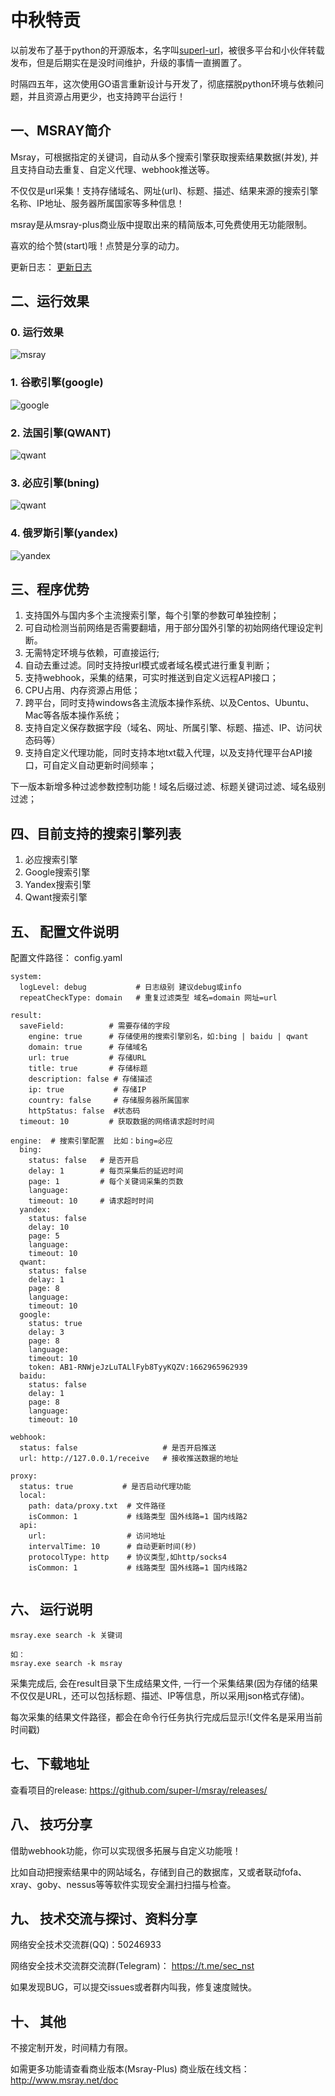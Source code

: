 # 中秋特贡

以前发布了基于python的开源版本，名字叫[superl-url](https://github.com/super-l/superl-url)，被很多平台和小伙伴转载发布，但是后期实在是没时间维护，升级的事情一直搁置了。 

时隔四五年，这次使用GO语言重新设计与开发了，彻底摆脱python环境与依赖问题，并且资源占用更少，也支持跨平台运行！



## 一、MSRAY简介

Msray，可根据指定的关键词，自动从多个搜索引擎获取搜索结果数据(并发), 并且支持自动去重复、自定义代理、webhook推送等。

不仅仅是url采集！支持存储域名、网址(url)、标题、描述、结果来源的搜索引擎名称、IP地址、服务器所属国家等多种信息！

msray是从msray-plus商业版中提取出来的精简版本,可免费使用无功能限制。

喜欢的给个赞(start)哦！点赞是分享的动力。


更新日志： [更新日志](update.md)


## 二、运行效果

### 0. 运行效果

![msray](resource/msray.png)


### 1. 谷歌引擎(google)

![google](resource/google.png)


### 2. 法国引擎(QWANT)
![qwant](resource/qwant.png)


### 3. 必应引擎(bning)
![qwant](resource/bing.png)


### 4. 俄罗斯引擎(yandex)
![yandex](resource/yandex.png)



## 三、程序优势

1. 支持国外与国内多个主流搜索引擎，每个引擎的参数可单独控制；
2. 可自动检测当前网络是否需要翻墙，用于部分国外引擎的初始网络代理设定判断。
3. 无需特定环境与依赖，可直接运行;
4. 自动去重过滤。同时支持按url模式或者域名模式进行重复判断；
6. 支持webhook，采集的结果，可实时推送到自定义远程API接口；
7. CPU占用、内存资源占用低；
8. 跨平台，同时支持windows各主流版本操作系统、以及Centos、Ubuntu、Mac等各版本操作系统；
9. 支持自定义保存数据字段（域名、网址、所属引擎、标题、描述、IP、访问状态码等）
10. 支持自定义代理功能，同时支持本地txt载入代理，以及支持代理平台API接口，可自定义自动更新时间频率；

下一版本新增多种过滤参数控制功能！域名后缀过滤、标题关键词过滤、域名级别过滤；


## 四、目前支持的搜索引擎列表

1. 必应搜索引擎
2. Google搜索引擎
3. Yandex搜索引擎
4. Qwant搜索引擎




## 五、 配置文件说明

配置文件路径： config.yaml

```
system:
  logLevel: debug           # 日志级别 建议debug或info
  repeatCheckType: domain   # 重复过滤类型 域名=domain 网址=url

result:
  saveField:          # 需要存储的字段
    engine: true	  # 存储使用的搜索引擎别名，如:bing | baidu | qwant
    domain: true	  # 存储域名
    url: true		  # 存储URL
    title: true		  # 存储标题
    description: false # 存储描述
    ip: true		   # 存储IP	
    country: false	   # 存储服务器所属国家
    httpStatus: false  #状态码
  timeout: 10         # 获取数据的网络请求超时时间

engine:	 # 搜索引擎配置  比如：bing=必应
  bing:	 
    status: false	# 是否开启
    delay: 1		# 每页采集后的延迟时间
    page: 1			# 每个关键词采集的页数
    language:
    timeout: 10		# 请求超时时间
  yandex:
    status: false
    delay: 10
    page: 5
    language:
    timeout: 10
  qwant:
    status: false
    delay: 1
    page: 8
    language:
    timeout: 10
  google:
    status: true
    delay: 3
    page: 8
    language:
    timeout: 10
    token: AB1-RNWjeJzLuTALlFyb8TyyKQZV:1662965962939
  baidu:
    status: false
    delay: 1
    page: 8
    language:
    timeout: 10

webhook:
  status: false                   # 是否开启推送
  url: http://127.0.0.1/receive   # 接收推送数据的地址

proxy:
  status: true           # 是否启动代理功能
  local:
    path: data/proxy.txt  # 文件路径
    isCommon: 1           # 线路类型 国外线路=1 国内线路2
  api:
    url:                  # 访问地址
    intervalTime: 10      # 自动更新时间(秒)
    protocolType: http    # 协议类型,如http/socks4
    isCommon: 1           # 线路类型 国外线路=1 国内线路2


```


## 六、 运行说明

```
msray.exe search -k 关键词

如：
msray.exe search -k msray
```

采集完成后, 会在result目录下生成结果文件, 一行一个采集结果(因为存储的结果不仅仅是URL，还可以包括标题、描述、IP等信息，所以采用json格式存储)。

每次采集的结果文件路径，都会在命令行任务执行完成后显示!(文件名是采用当前时间戳)



## 七、下载地址


查看项目的release: https://github.com/super-l/msray/releases/




## 八、 技巧分享

借助webhook功能，你可以实现很多拓展与自定义功能哦！

比如自动把搜索结果中的网站域名，存储到自己的数据库，又或者联动fofa、xray、goby、nessus等等软件实现安全漏扫扫描与检查。




## 九、 技术交流与探讨、资料分享


网络安全技术交流群(QQ)：50246933

网络安全技术交流群交流群(Telegram)： https://t.me/sec_nst

如果发现BUG，可以提交issues或者群内叫我，修复速度贼快。



## 十、 其他

不接定制开发，时间精力有限。

如需更多功能请查看商业版本(Msray-Plus) 商业版在线文档：http://www.msray.net/doc
